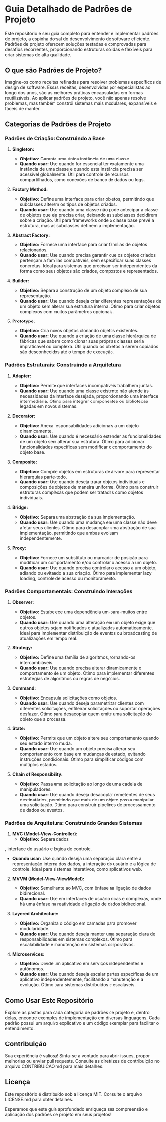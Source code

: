 # Guia Detalhado de Padrões de Projeto


Este repositório é seu guia completo para entender e implementar padrões de projeto, a espinha dorsal do desenvolvimento de software eficiente. Padrões de projeto oferecem soluções testadas e comprovadas para desafios recorrentes, proporcionando estruturas sólidas e flexíveis para criar sistemas de alta qualidade.

## O que são Padrões de Projeto?

Imagine-os como receitas refinadas para resolver problemas específicos de design de software. Essas receitas, desenvolvidas por especialistas ao longo dos anos, são as melhores práticas encapsuladas em formas reutilizáveis. Ao aplicar padrões de projeto, você não apenas resolve problemas, mas também constrói sistemas mais modulares, expansíveis e fáceis de manter.

## Categorias de Padrões de Projeto

### Padrões de Criação: Construindo a Base

1. **Singleton:**
   - **Objetivo:** Garante uma única instância de uma classe.
   - **Quando usar:** Use quando for essencial ter exatamente uma instância de uma classe e quando esta instância precisa ser acessível globalmente. Útil para controle de recursos compartilhados, como conexões de banco de dados ou logs.

2. **Factory Method:**
   - **Objetivo:** Define uma interface para criar objetos, permitindo que subclasses alterem os tipos de objetos criados.
   - **Quando usar:** Use quando uma classe não pode antecipar a classe de objetos que ela precisa criar, deixando as subclasses decidirem sobre a criação. Útil para frameworks onde a classe base prevê a estrutura, mas as subclasses definem a implementação.

3. **Abstract Factory:**
   - **Objetivo:** Fornece uma interface para criar famílias de objetos relacionados.
   - **Quando usar:** Use quando precisa garantir que os objetos criados pertençam a famílias compatíveis, sem especificar suas classes concretas. Ideal para sistemas que precisam ser independentes da forma como seus objetos são criados, compostos e representados.

4. **Builder:**
   - **Objetivo:** Separa a construção de um objeto complexo de sua representação.
   - **Quando usar:** Use quando deseja criar diferentes representações de um objeto sem alterar sua estrutura interna. Ótimo para criar objetos complexos com muitos parâmetros opcionais.

5. **Prototype:**
   - **Objetivo:** Cria novos objetos clonando objetos existentes.
   - **Quando usar:** Use quando a criação de uma classe hierárquica de fábricas que sabem como clonar suas próprias classes seria impraticável ou complexa. Útil quando os objetos a serem copiados são desconhecidos até o tempo de execução.

### Padrões Estruturais: Construindo a Arquitetura

1. **Adapter:**
   - **Objetivo:** Permite que interfaces incompatíveis trabalhem juntas.
   - **Quando usar:** Use quando uma classe existente não atende às necessidades da interface desejada, proporcionando uma interface intermediária. Ótimo para integrar componentes ou bibliotecas legadas em novos sistemas.

2. **Decorator:**
   - **Objetivo:** Anexa responsabilidades adicionais a um objeto dinamicamente.
   - **Quando usar:** Use quando é necessário estender as funcionalidades de um objeto sem alterar sua estrutura. Ótimo para adicionar funcionalidades específicas sem modificar o comportamento do objeto base.

3. **Composite:**
   - **Objetivo:** Compõe objetos em estruturas de árvore para representar hierarquias parte-todo.
   - **Quando usar:** Use quando deseja tratar objetos individuais e composições de objetos de maneira uniforme. Ótimo para construir estruturas complexas que podem ser tratadas como objetos individuais.

4. **Bridge:**
   - **Objetivo:** Separa uma abstração da sua implementação.
   - **Quando usar:** Use quando uma mudança em uma classe não deve afetar seus clientes. Ótimo para desacoplar uma abstração de sua implementação, permitindo que ambas evoluam independentemente.

5. **Proxy:**
   - **Objetivo:** Fornece um substituto ou marcador de posição para modificar um comportamento e/ou controlar o acesso a um objeto.
   - **Quando usar:** Use quando precisa controlar o acesso a um objeto, adiando ou evitando a sua criação. Ótimo para implementar lazy loading, controle de acesso ou monitoramento.

### Padrões Comportamentais: Construindo Interações

1. **Observer:**
   - **Objetivo:** Estabelece uma dependência um-para-muitos entre objetos.
   - **Quando usar:** Use quando uma alteração em um objeto exige que outros objetos sejam notificados e atualizados automaticamente. Ideal para implementar distribuição de eventos ou broadcasting de atualizações em tempo real.

2. **Strategy:**
   - **Objetivo:** Define uma família de algoritmos, tornando-os intercambiáveis.
   - **Quando usar:** Use quando precisa alterar dinamicamente o comportamento de um objeto. Ótimo para implementar diferentes estratégias de algoritmos ou regras de negócios.

3. **Command:**
   - **Objetivo:** Encapsula solicitações como objetos.
   - **Quando usar:** Use quando deseja parametrizar clientes com diferentes solicitações, enfileirar solicitações ou suportar operações desfazer. Ótimo para desacoplar quem emite uma solicitação do objeto que a processa.

4. **State:**
   - **Objetivo:** Permite que um objeto altere seu comportamento quando seu estado interno muda.
   - **Quando usar:** Use quando um objeto precisa alterar seu comportamento com base em mudanças de estado, evitando instruções condicionais. Ótimo para simplificar códigos com múltiplos estados.

5. **Chain of Responsibility:**
   - **Objetivo:** Passa uma solicitação ao longo de uma cadeia de manipuladores.
   - **Quando usar:** Use quando deseja desacoplar remetentes de seus destinatários, permitindo que mais de um objeto possa manipular uma solicitação. Ótimo para construir pipelines de processamento de dados ou eventos.

### Padrões de Arquitetura: Construindo Grandes Sistemas

1. **MVC (Model-View-Controller):**
   - **Objetivo:** Separa dados

, interface do usuário e lógica de controle.
   - **Quando usar:** Use quando deseja uma separação clara entre a representação interna dos dados, a interação do usuário e a lógica de controle. Ideal para sistemas interativos, como aplicativos web.

2. **MVVM (Model-View-ViewModel):**
   - **Objetivo:** Semelhante ao MVC, com ênfase na ligação de dados bidirecional.
   - **Quando usar:** Use em interfaces de usuário ricas e complexas, onde há uma ênfase na reatividade e ligação de dados bidirecional.

3. **Layered Architecture:**
   - **Objetivo:** Organiza o código em camadas para promover modularidade.
   - **Quando usar:** Use quando deseja manter uma separação clara de responsabilidades em sistemas complexos. Ótimo para escalabilidade e manutenção em sistemas corporativos.

4. **Microservices:**
   - **Objetivo:** Divide um aplicativo em serviços independentes e autônomos.
   - **Quando usar:** Use quando deseja escalar partes específicas de um aplicativo independentemente, facilitando a manutenção e a evolução. Ótimo para sistemas distribuídos e escaláveis.

## Como Usar Este Repositório

Explore as pastas para cada categoria de padrões de projeto e, dentro delas, encontre exemplos de implementação em diversas linguagens. Cada padrão possui um arquivo explicativo e um código exemplar para facilitar o entendimento.

## Contribuição

Sua experiência é valiosa! Sinta-se à vontade para abrir issues, propor melhorias ou enviar pull requests. Consulte as diretrizes de contribuição no arquivo CONTRIBUICAO.md para mais detalhes.

## Licença

Este repositório é distribuído sob a licença MIT. Consulte o arquivo LICENSE.md para obter detalhes.

Esperamos que este guia aprofundado enriqueça sua compreensão e aplicação dos padrões de projeto em seus projetos!